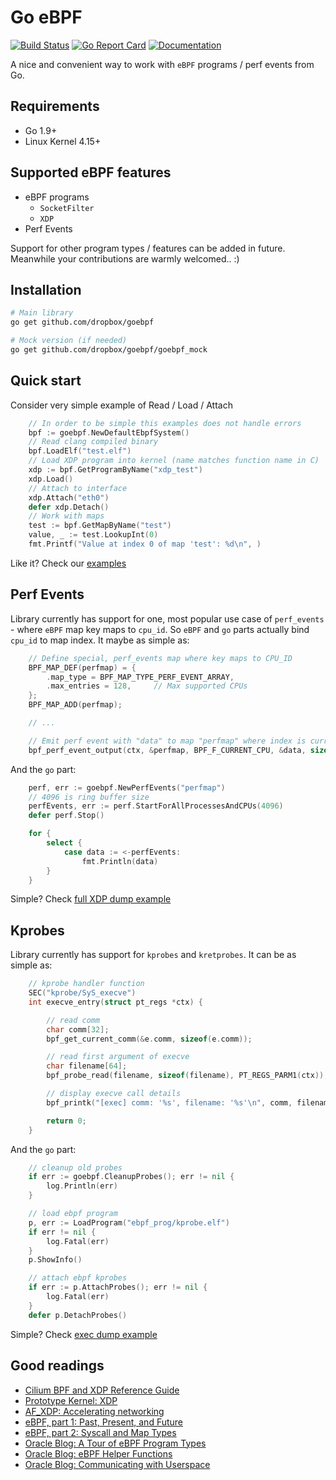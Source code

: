 # Go eBPF
[![Build Status](https://travis-ci.org/dropbox/goebpf.svg?branch=master)](https://travis-ci.org/dropbox/goebpf)
[![Go Report Card](https://goreportcard.com/badge/github.com/dropbox/goebpf)](https://goreportcard.com/report/github.com/dropbox/goebpf)
[![Documentation](https://godoc.org/github.com/dropbox/goebpf?status.svg)](http://godoc.org/github.com/dropbox/goebpf)

A nice and convenient way to work with `eBPF` programs / perf events from Go.

## Requirements
- Go 1.9+
- Linux Kernel 4.15+

## Supported eBPF features
- eBPF programs
    - `SocketFilter`
    - `XDP`
- Perf Events

Support for other program types / features can be added in future.
Meanwhile your contributions are warmly welcomed.. :)

## Installation
```bash
# Main library
go get github.com/dropbox/goebpf

# Mock version (if needed)
go get github.com/dropbox/goebpf/goebpf_mock
```

## Quick start
Consider very simple example of Read / Load / Attach
```go
    // In order to be simple this examples does not handle errors
    bpf := goebpf.NewDefaultEbpfSystem()
    // Read clang compiled binary
    bpf.LoadElf("test.elf")
    // Load XDP program into kernel (name matches function name in C)
    xdp := bpf.GetProgramByName("xdp_test")
    xdp.Load()
    // Attach to interface
    xdp.Attach("eth0")
    defer xdp.Detach()
    // Work with maps
    test := bpf.GetMapByName("test")
    value, _ := test.LookupInt(0)
    fmt.Printf("Value at index 0 of map 'test': %d\n", )
```
Like it? Check our [examples](https://github.com/dropbox/goebpf/tree/master/examples/)

## Perf Events
Library currently has support for one, most popular use case of `perf_events` - where `eBPF` map key maps to `cpu_id`.
So `eBPF` and `go` parts actually bind `cpu_id` to map index. It maybe as simple as:

```c
    // Define special, perf_events map where key maps to CPU_ID
    BPF_MAP_DEF(perfmap) = {
        .map_type = BPF_MAP_TYPE_PERF_EVENT_ARRAY,
        .max_entries = 128,     // Max supported CPUs
    };
    BPF_MAP_ADD(perfmap);

    // ...

    // Emit perf event with "data" to map "perfmap" where index is current CPU_ID
    bpf_perf_event_output(ctx, &perfmap, BPF_F_CURRENT_CPU, &data, sizeof(data));
```

And the `go` part:
```go
    perf, err := goebpf.NewPerfEvents("perfmap")
    // 4096 is ring buffer size
    perfEvents, err := perf.StartForAllProcessesAndCPUs(4096)
    defer perf.Stop()

    for {
        select {
            case data := <-perfEvents:
                fmt.Println(data)
        }
    }
```
Simple? Check [full XDP dump example](https://github.com/dropbox/goebpf/tree/master/examples/xdp/xdp_dump)

## Kprobes
Library currently has support for `kprobes` and `kretprobes`.
It can be as simple as:

```c
    // kprobe handler function
    SEC("kprobe/SyS_execve")
    int execve_entry(struct pt_regs *ctx) {

        // read comm
        char comm[32];
        bpf_get_current_comm(&e.comm, sizeof(e.comm));

        // read first argument of execve
        char filename[64];
        bpf_probe_read(filename, sizeof(filename), PT_REGS_PARM1(ctx));

        // display execve call details
        bpf_printk("[exec] comm: '%s', filename: '%s'\n", comm, filename);

        return 0;
    }
```

And the `go` part:
```go
    // cleanup old probes
	if err := goebpf.CleanupProbes(); err != nil {
		log.Println(err)
	}

	// load ebpf program
	p, err := LoadProgram("ebpf_prog/kprobe.elf")
	if err != nil {
		log.Fatal(err)
	}
	p.ShowInfo()

	// attach ebpf kprobes
	if err := p.AttachProbes(); err != nil {
		log.Fatal(err)
	}
	defer p.DetachProbes()
```
Simple? Check [exec dump example](https://github.com/dropbox/goebpf/tree/master/examples/kprobe/exec_dump)

## Good readings
- [Cilium BPF and XDP Reference Guide](https://docs.cilium.io/en/latest/bpf/)
- [Prototype Kernel: XDP](https://prototype-kernel.readthedocs.io/en/latest/networking/XDP/index.html)
- [AF_XDP: Accelerating networking](https://lwn.net/Articles/750845/)
- [eBPF, part 1: Past, Present, and Future](https://ferrisellis.com/posts/ebpf_past_present_future/)
- [eBPF, part 2: Syscall and Map Types](https://ferrisellis.com/posts/ebpf_syscall_and_maps/)
- [Oracle Blog: A Tour of eBPF Program Types](https://blogs.oracle.com/linux/notes-on-bpf-1)
- [Oracle Blog: eBPF Helper Functions](https://blogs.oracle.com/linux/notes-on-bpf-2)
- [Oracle Blog: Communicating with Userspace](https://blogs.oracle.com/linux/notes-on-bpf-3)
